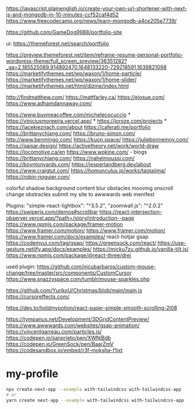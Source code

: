https://javascript.plainenglish.io/create-your-own-url-shortener-with-next-js-and-mongodb-in-10-minutes-ccf52caf4d52
https://www.freecodecamp.org/news/learn-mongodb-a4ce205e7739/

https://github.com/GameDog9988/portfolio-site

ui:
https://themeforest.net/search/portfolio

https://preview.themeforest.net/item/reframe-resume-personal-portfolio-wordpress-theme/full_screen_preview/36351282?_ga=2.185525089.914892470.1648133220-729218591.1639821098
https://marketifythemes.net/wp/waxon/1/home-particle/
https://marketifythemes.net/wp/waxon/1/home-slider/
https://marketifythemes.net/html/dizme/index.html

http://findmatthew.com/
https://mattfarley.ca/
https://ejosue.com/
https://www.adhamdannaway.com/

https://www.buymeacoffee.com/michelecocuccio *
https://viniciusmoreeira.vercel.app/ *
https://joroze.com/projects *
https://jacekjeznach.com/about
https://caferati.me/portfolio
https://brittanychiang.com/
https://bruno-simon.com/
http://www.benmingo.com/
https://kuon.space/
https://juliebonnemoy.com/
https://qaisar.design/
https://activetheory.net/work/world-draw
https://locomotive.ca/en
https://www.wokine.com/ - blogs
https://brittanychiang.com/
https://nahelmoussi.com/
https://boyntonyards.com/
https://jesperlandberg.dev/about
https://www.craigtut.com/
https://homunculus.jp/works/taotajima/
https://robin-noguier.com/

colorful shadow background content blur
obstacles mooving
onscroll change obstracles
submit my site to awwwards
web menifest



Plugins:
"simple-react-lightbox": "^3.5.2",
"zoomwall.js": "^2.0.2"
https://swiperjs.com/demos#scrollbar
https://react-intersection-observer.vercel.app/?path=/story/introduction--page
https://www.npmjs.com/package/framer-motion
https://www.framer.com/motion/ https://www.framer.com/motion/ https://www.framer.com/docs/examples/
react-hotjar
gsap
https://codemyui.com/tag/gsap/
https://greensock.com/react/
https://use-gesture.netlify.app/docs/examples/
https://micku7zu.github.io/vanilla-tilt.js/
https://www.npmjs.com/package/@react-three/drei

used plugin:
https://github.com/nicubarbaros/custom-mouse-change/tree/master/src/components/CustomCursor
https://www.snazzyspace.com/tumblr/mouse-sparkles.php

https://github.com/YurikoU/Christmas/blob/main/main.js
https://cursoreffects.com/

https://dev.to/holdmypotion/react-super-simple-smooth-scrolling-2l08

https://tympanus.net/Development/3DGridContentPreview/
https://www.awwwards.com/websites/gsap-animation/
https://vincentgarreau.com/particles.js/
https://codepen.io/sanprieto/pen/XWNjBdb
https://codepen.io/GreenSock/pen/BaarZmV
https://codesandbox.io/embed/r3f-moksha-f1ixt

# my-profile
```bash
npx create-next-app --example with-tailwindcss with-tailwindcss-app
# or
yarn create next-app --example with-tailwindcss with-tailwindcss-app
```
